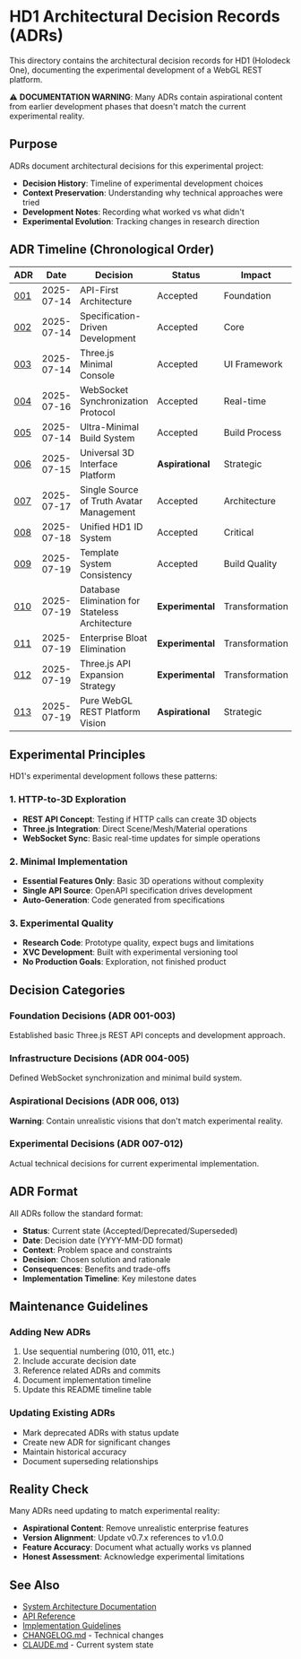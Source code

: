 # HD1 Architectural Decision Records (ADRs)

This directory contains the architectural decision records for HD1 (Holodeck One), documenting the experimental development of a WebGL REST platform.

⚠️ **DOCUMENTATION WARNING**: Many ADRs contain aspirational content from earlier development phases that doesn't match the current experimental reality.

## Purpose

ADRs document architectural decisions for this experimental project:
- **Decision History**: Timeline of experimental development choices
- **Context Preservation**: Understanding why technical approaches were tried
- **Development Notes**: Recording what worked vs what didn't
- **Experimental Evolution**: Tracking changes in research direction

## ADR Timeline (Chronological Order)

| ADR | Date | Decision | Status | Impact |
|-----|------|----------|--------|---------|
| [001](001-api-first-architecture.md) | 2025-07-14 | API-First Architecture | Accepted | Foundation |
| [002](002-specification-driven-development.md) | 2025-07-14 | Specification-Driven Development | Accepted | Core |
| [003](003-threejs-minimal-console.md) | 2025-07-14 | Three.js Minimal Console | Accepted | UI Framework |
| [004](004-websocket-synchronization.md) | 2025-07-16 | WebSocket Synchronization Protocol | Accepted | Real-time |
| [005](005-ultra-minimal-build.md) | 2025-07-14 | Ultra-Minimal Build System | Accepted | Build Process |
| [006](006-universal-3d-interface-transformation.md) | 2025-07-15 | Universal 3D Interface Platform | **Aspirational** | Strategic |
| [007](007-single-source-truth-avatar-management.md) | 2025-07-17 | Single Source of Truth Avatar Management | Accepted | Architecture |
| [008](008-unified-hd1-id-system.md) | 2025-07-18 | Unified HD1 ID System | Accepted | Critical |
| [009](009-template-system-consistency.md) | 2025-07-19 | Template System Consistency | Accepted | Build Quality |
| [010](010-database-elimination-stateless-architecture.md) | 2025-07-19 | Database Elimination for Stateless Architecture | **Experimental** | Transformation |
| [011](011-enterprise-bloat-elimination.md) | 2025-07-19 | Enterprise Bloat Elimination | **Experimental** | Transformation |
| [012](012-threejs-api-expansion-strategy.md) | 2025-07-19 | Three.js API Expansion Strategy | **Experimental** | Transformation |
| [013](013-pure-webgl-rest-platform-vision.md) | 2025-07-19 | Pure WebGL REST Platform Vision | **Aspirational** | Strategic |

## Experimental Principles

HD1's experimental development follows these patterns:

### 1. HTTP-to-3D Exploration
- **REST API Concept**: Testing if HTTP calls can create 3D objects
- **Three.js Integration**: Direct Scene/Mesh/Material operations
- **WebSocket Sync**: Basic real-time updates for simple operations

### 2. Minimal Implementation
- **Essential Features Only**: Basic 3D operations without complexity
- **Single API Source**: OpenAPI specification drives development
- **Auto-Generation**: Code generated from specifications

### 3. Experimental Quality
- **Research Code**: Prototype quality, expect bugs and limitations
- **XVC Development**: Built with experimental versioning tool
- **No Production Goals**: Exploration, not finished product

## Decision Categories

### Foundation Decisions (ADR 001-003)
Established basic Three.js REST API concepts and development approach.

### Infrastructure Decisions (ADR 004-005)  
Defined WebSocket synchronization and minimal build system.

### Aspirational Decisions (ADR 006, 013)
**Warning**: Contain unrealistic visions that don't match experimental reality.

### Experimental Decisions (ADR 007-012)
Actual technical decisions for current experimental implementation.

## ADR Format

All ADRs follow the standard format:
- **Status**: Current state (Accepted/Deprecated/Superseded)
- **Date**: Decision date (YYYY-MM-DD format)
- **Context**: Problem space and constraints
- **Decision**: Chosen solution and rationale
- **Consequences**: Benefits and trade-offs
- **Implementation Timeline**: Key milestone dates

## Maintenance Guidelines

### Adding New ADRs
1. Use sequential numbering (010, 011, etc.)
2. Include accurate decision date
3. Reference related ADRs and commits
4. Document implementation timeline
5. Update this README timeline table

### Updating Existing ADRs
- Mark deprecated ADRs with status update
- Create new ADR for significant changes
- Maintain historical accuracy
- Document superseding relationships

## Reality Check

Many ADRs need updating to match experimental reality:
- **Aspirational Content**: Remove unrealistic enterprise features
- **Version Alignment**: Update v0.7.x references to v1.0.0
- **Feature Accuracy**: Document what actually works vs planned
- **Honest Assessment**: Acknowledge experimental limitations

## See Also

- [System Architecture Documentation](../architecture/)
- [API Reference](../api/)
- [Implementation Guidelines](../implementation/)
- [CHANGELOG.md](../../CHANGELOG.md) - Technical changes
- [CLAUDE.md](../../CLAUDE.md) - Current system state
